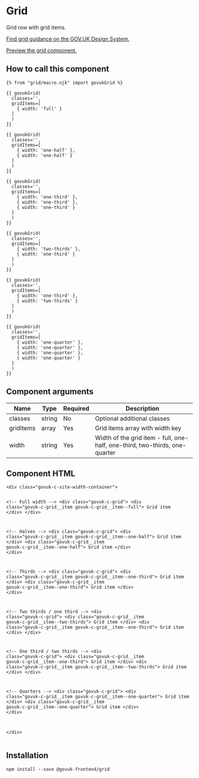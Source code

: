 


<h1 class="govuk-u-heading-36">
Grid
</h1>

<p class="govuk-u-core-24">
  Grid row with grid items.
</p>

<p class="govuk-u-copy-19">
  <a href="http://www.linktodesignsystem.com/grid">Find grid guidance on the GOV.UK Design System.</a>
</p>


<p class="govuk-u-copy-19">
<a href="http://govuk-frontend-review.herokuapp.com/components/grid/preview">Preview the grid component.
</a>
</p>

  <h2 class="govuk-u-heading-24">How to call this component</h2>

  <pre><code>{% from &quot;grid/macro.njk&quot; import govukGrid %}

{{ govukGrid(
  classes=&#39;&#39;,
  gridItems=[
    { width: &#39;full&#39; }
  ]
  )
}}

{{ govukGrid(
  classes=&#39;&#39;,
  gridItems=[
    { width: &#39;one-half&#39; },
    { width: &#39;one-half&#39; }
  ]
  )
}}

{{ govukGrid(
  classes=&#39;&#39;,
  gridItems=[
    { width: &#39;one-third&#39; },
    { width: &#39;one-third&#39; },
    { width: &#39;one-third&#39; }
  ]
  )
}}

{{ govukGrid(
  classes=&#39;&#39;,
  gridItems=[
    { width: &#39;two-thirds&#39; },
    { width: &#39;one-third&#39; }
  ]
  )
}}

{{ govukGrid(
  classes=&#39;&#39;,
  gridItems=[
    { width: &#39;one-third&#39; },
    { width: &#39;two-thirds&#39; }
  ]
  )
}}

{{ govukGrid(
  classes=&#39;&#39;,
  gridItems=[
    { width: &#39;one-quarter&#39; },
    { width: &#39;one-quarter&#39; },
    { width: &#39;one-quarter&#39; },
    { width: &#39;one-quarter&#39; }
  ]
  )
}}
</code></pre>

<h2 class="govuk-u-heading-24">Component arguments</h2>

<div>

<!-- TODO: Use the table macro here and pass it component argument data -->
| Name          | Type    | Required  | Description
|---            |---      |---        |---
| classes       | string  | No        | Optional additional classes
| gridItems     | array   | Yes       | Grid items array with width key
| width         | string  | Yes       | Width of the grid item - full, one-half, one-third, two-thirds, one-quarter

</div>

<h2 class="govuk-u-heading-24">Component HTML</h2>
<pre><code>&lt;div class=&quot;govuk-c-site-width-container&quot;&gt;

  &lt;!-- Full width --&gt;
  &lt;div class=&quot;govuk-c-grid&quot;&gt;
    &lt;div class=&quot;govuk-c-grid__item govuk-c-grid__item--full&quot;&gt;
      Grid item
    &lt;/div&gt;
  &lt;/div&gt;

  &lt;!-- Halves --&gt;
  &lt;div class=&quot;govuk-c-grid&quot;&gt;
    &lt;div class=&quot;govuk-c-grid__item govuk-c-grid__item--one-half&quot;&gt;
      Grid item
    &lt;/div&gt;
    &lt;div class=&quot;govuk-c-grid__item  govuk-c-grid__item--one-half&quot;&gt;
      Grid item
    &lt;/div&gt;
  &lt;/div&gt;

  &lt;!-- Thirds --&gt;
  &lt;div class=&quot;govuk-c-grid&quot;&gt;
    &lt;div class=&quot;govuk-c-grid__item  govuk-c-grid__item--one-third&quot;&gt;
      Grid item
    &lt;/div&gt;
    &lt;div class=&quot;govuk-c-grid__item  govuk-c-grid__item--one-third&quot;&gt;
      Grid item
    &lt;/div&gt;
  &lt;/div&gt;

  &lt;!-- Two thirds / one third --&gt;
  &lt;div class=&quot;govuk-c-grid&quot;&gt;
    &lt;div class=&quot;govuk-c-grid__item govuk-c-grid__item--two-thirds&quot;&gt;
      Grid item
    &lt;/div&gt;
    &lt;div class=&quot;govuk-c-grid__item govuk-c-grid__item--one-third&quot;&gt;
      Grid item
    &lt;/div&gt;
  &lt;/div&gt;

  &lt;!-- One third / two thirds --&gt;
  &lt;div class=&quot;govuk-c-grid&quot;&gt;
    &lt;div class=&quot;govuk-c-grid__item govuk-c-grid__item--one-third&quot;&gt;
      Grid item
    &lt;/div&gt;
    &lt;div class=&quot;govuk-c-grid__item govuk-c-grid__item--two-thirds&quot;&gt;
      Grid item
    &lt;/div&gt;
  &lt;/div&gt;

  &lt;!-- Quarters --&gt;
  &lt;div class=&quot;govuk-c-grid&quot;&gt;
    &lt;div class=&quot;govuk-c-grid__item govuk-c-grid__item--one-quarter&quot;&gt;
      Grid item
    &lt;/div&gt;
    &lt;div class=&quot;govuk-c-grid__item govuk-c-grid__item--one-quarter&quot;&gt;
      Grid item
    &lt;/div&gt;
  &lt;/div&gt;

&lt;/div&gt;
</code></pre>

<h2 class="govuk-u-heading-24">Installation</h2>
<pre><code>npm install --save @govuk-frontend/grid</code></pre>

